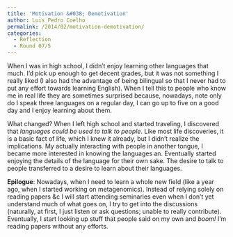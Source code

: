 ```yaml
---
title: 'Motivation &#038; Demotivation'
author: Luis Pedro Coelho
permalink: /2014/02/motivation-demotivation/
categories:
  - Reflection
  - Round 07/5
---
```

When I was in high school, I didn&#8217;t enjoy learning other languages that much. I&#8217;d pick up enough to get decent grades, but it was not something I really liked (I also had the advantage of being bilingual so that I never had to put any effort towards learning English). When I tell this to people who know me in real life they are sometimes surprised because, nowadays, note only do I speak three languages on a regular day, I can go up to five on a good day and I enjoy learning about them.

What changed? When I left high school and started traveling, I discovered that *languages could be used to talk to people*. Like most life discoveries, it is a basic fact of life, which I knew it already, but I didn&#8217;t realize the implications. My actually interacting with people in another tongue, I became more interested in knowing the languages an. Eventually started enjoying the details of the language for their own sake. The desire to talk to people transferred to a desire to learn about their languages.

**Epilogue**: Nowadays, when I need to learn a whole new field (like a year ago, when I started working on metagenomics). Instead of relying solely on reading papers &c I will start attending seminaries even when I don&#8217;t yet understand much of what goes on, I try to get into the discussions (naturally, at first, I just listen or ask questions; unable to really contribute). Eventually, I start looking up stuff that people said on my own and *boom!* I&#8217;m reading papers without any efforts.
